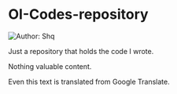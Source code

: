 # OI-Codes-repository

![Author: Shq](https://img.shields.io/badge/Author-Shq-blue.svg)

Just a repository that holds the code I wrote.

Nothing valuable content.

Even this text is translated from Google Translate.

